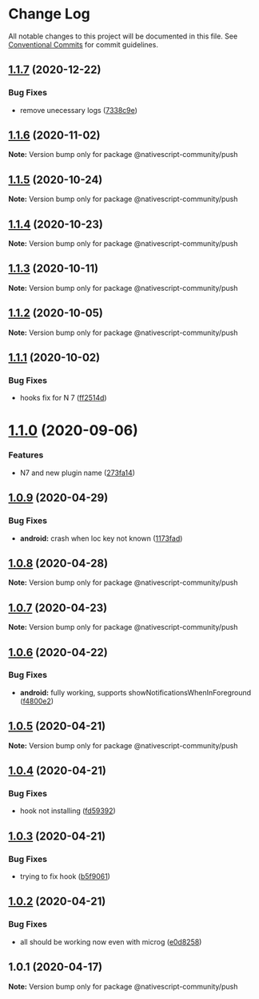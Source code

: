 # Change Log

All notable changes to this project will be documented in this file.
See [Conventional Commits](https://conventionalcommits.org) for commit guidelines.

## [1.1.7](https://github.com/farfromrefug/nativescript-push/compare/v1.1.6...v1.1.7) (2020-12-22)


### Bug Fixes

* remove unecessary logs ([7338c9e](https://github.com/farfromrefug/nativescript-push/commit/7338c9e2a70aae8af5280d4ce37e05f9ac50bb61))





## [1.1.6](https://github.com/farfromrefug/nativescript-push/compare/v1.1.5...v1.1.6) (2020-11-02)

**Note:** Version bump only for package @nativescript-community/push





## [1.1.5](https://github.com/farfromrefug/nativescript-push/compare/v1.1.4...v1.1.5) (2020-10-24)

**Note:** Version bump only for package @nativescript-community/push





## [1.1.4](https://github.com/farfromrefug/nativescript-push/compare/v1.1.3...v1.1.4) (2020-10-23)

**Note:** Version bump only for package @nativescript-community/push





## [1.1.3](https://github.com/farfromrefug/nativescript-push/compare/v1.1.2...v1.1.3) (2020-10-11)

**Note:** Version bump only for package @nativescript-community/push





## [1.1.2](https://github.com/farfromrefug/nativescript-push/compare/v1.1.1...v1.1.2) (2020-10-05)

**Note:** Version bump only for package @nativescript-community/push





## [1.1.1](https://github.com/farfromrefug/nativescript-push/compare/v1.1.0...v1.1.1) (2020-10-02)


### Bug Fixes

* hooks fix for N 7 ([ff2514d](https://github.com/farfromrefug/nativescript-push/commit/ff2514d0d937e093068159c5d9efe8d94feddc36))





# [1.1.0](https://github.com/farfromrefug/nativescript-push/compare/v1.0.9...v1.1.0) (2020-09-06)


### Features

* N7 and new plugin name ([273fa14](https://github.com/farfromrefug/nativescript-push/commit/273fa142350595fe2aac06059babaa011b626579))





## [1.0.9](https://github.com/nativescript-community/push/compare/v1.0.8...v1.0.9) (2020-04-29)


### Bug Fixes

* **android:** crash when loc key not known ([1173fad](https://github.com/nativescript-community/push/commit/1173fadae2c62a700fc9c4ddab2dd8e6fc84b8ac))





## [1.0.8](https://github.com/nativescript-community/push/compare/v1.0.7...v1.0.8) (2020-04-28)

**Note:** Version bump only for package @nativescript-community/push





## [1.0.7](https://github.com/nativescript-community/push/compare/v1.0.6...v1.0.7) (2020-04-23)

**Note:** Version bump only for package @nativescript-community/push





## [1.0.6](https://github.com/nativescript-community/push/compare/v1.0.5...v1.0.6) (2020-04-22)


### Bug Fixes

* **android:** fully working, supports showNotificationsWhenInForeground ([f4800e2](https://github.com/nativescript-community/push/commit/f4800e2ec6e09acf2f8b62278a6a7c3151c09727))





## [1.0.5](https://github.com/nativescript-community/push/compare/v1.0.4...v1.0.5) (2020-04-21)

**Note:** Version bump only for package @nativescript-community/push





## [1.0.4](https://github.com/nativescript-community/push/compare/v1.0.3...v1.0.4) (2020-04-21)


### Bug Fixes

* hook not installing ([fd59392](https://github.com/nativescript-community/push/commit/fd59392eca51359c4423d788eda86c127e035616))





## [1.0.3](https://github.com/nativescript-community/push/compare/v1.0.2...v1.0.3) (2020-04-21)


### Bug Fixes

* trying to fix hook ([b5f9061](https://github.com/nativescript-community/push/commit/b5f906113ad771a6348aad13f24f9d7631099855))





## [1.0.2](https://github.com/nativescript-community/push/compare/v1.0.1...v1.0.2) (2020-04-21)


### Bug Fixes

* all should be working now even with microg ([e0d8258](https://github.com/nativescript-community/push/commit/e0d8258352d3769eaec0d7bdd9e65c850ea77951))





## 1.0.1 (2020-04-17)

**Note:** Version bump only for package @nativescript-community/push
